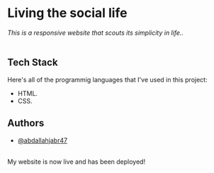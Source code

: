 # Living the social life

_This is a responsive website that scouts its simplicity in life.._
<br><br>


## Tech Stack

Here's all of the programmig languages that I've used in this project:

- HTML.
- CSS.


## Authors

- [@abdallahjabr47](https://www.github.com/abdallahjabr47)

<br>My website is now live and has been deployed!
